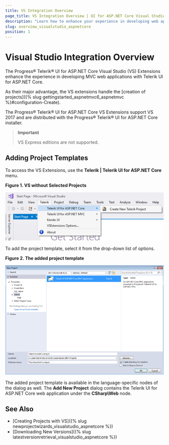 ```yaml
---
title: VS Integration Overview
page_title: VS Integration Overview | UI for ASP.NET Core Visual Studio Integration
description: "Learn how to enhance your experience in developing web applications with Progress&reg; Telerik&reg; UI for ASP.NET Core."
slug: overview_visualstudio_aspnetcore
position: 1
---
```


# Visual Studio Integration Overview

The Progress&reg; Telerik&reg; UI for ASP.NET Core Visual Studio (VS) Extensions enhance the experience in developing MVC web applications with Telerik UI for ASP.NET Core.

As their major advantage, the VS extensions handle the [creation of projects]({% slug gettingstarted_aspnetmvc6_aspnetmvc %}#configuration-Create).

The Progress&reg; Telerik&reg; UI for ASP.NET Core VS Extensions support VS 2017 and are distributed with the Progress&reg; Telerik&reg; UI for ASP.NET Core installer.

> **Important**
>
> VS Express editions are not supported.

## Adding Project Templates

To access the VS Extensions, use the **Telerik | Telerik UI for ASP.NET Core** menu.

**Figure 1. VS without Selected Projects**

![Create Menu](images/create-project-core.png)

To add the project template, select it from the drop-down list of options.

**Figure 2. The added project template**

![Project Templates](images/project-template-core.png)

The added project template is available in the language-specific nodes of the dialog as well. The **Add New Project** dialog contains the Telerik UI for ASP.NET Core web application under the **CSharp\Web** node.

## See Also

* [Creating Projects with VS]({% slug newprojectwizards_visualstudio_aspnetcore %})
* [Downloading New Versions]({% slug latestversionretrieval_visualstudio_aspnetcore %})
